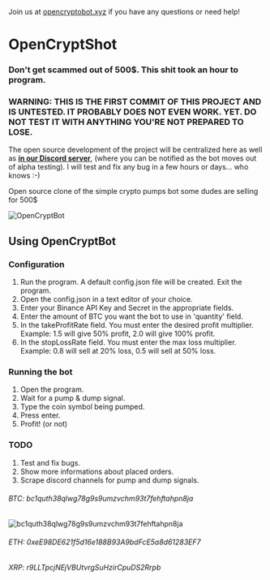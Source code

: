 Join us at [opencryptobot.xyz](http://opencryptobot.xyz) if you have any questions or need help!

# OpenCryptShot
### Don't get scammed out of 500$. This shit took an hour to program.
### WARNING: THIS IS THE FIRST COMMIT OF THIS PROJECT AND IS UNTESTED. IT PROBABLY DOES NOT EVEN WORK. YET. DO NOT TEST IT WITH ANYTHING YOU'RE NOT PREPARED TO LOSE.

The open source development of the project will be centralized here as well as **[in our Discord server](https://discord.gg/vJkF3cwZDy)**, (where you can be notified as the bot moves out of alpha testing). 
I will test and fix any bug in a few hours or days... who knows :-)

Open source clone of the simple crypto pumps bot some dudes are selling for 500$

![OpenCryptBot](https://i.ibb.co/dcvC40J/sdfsdfsdf.png)

## Using OpenCryptBot
### Configuration

1. Run the program. A default config.json file will be created. Exit the program.
2. Open the config.json in a text editor of your choice.
3. Enter your Binance API Key and Secret in the appropriate fields.
4. Enter the amount of BTC you want the bot to use in 'quantity' field.
5. In the takeProfitRate field. You must enter the desired profit multiplier. Example: 1.5 will give 50% profit, 2.0 will give 100% profit.
6. In the stopLossRate field. You must enter the max loss multiplier. Example: 0.8 will sell at 20% loss, 0.5 will sell at 50% loss.

### Running the bot

1. Open the program.
2. Wait for a pump & dump signal.
3. Type the coin symbol being pumped.
4. Press enter.
5. Profit! (or not)

### TODO

1. Test and fix bugs.
2. Show more informations about placed orders.
3. Scrape discord channels for pump and dump signals.

###### BTC: bc1quth38qlwg78g9s9umzvchm93t7fehftahpn8ja
![bc1quth38qlwg78g9s9umzvchm93t7fehftahpn8ja](https://i.imgur.com/uyU2uzP.png)


###### ETH: 0xeE98DE621f5d16e188B93A9bdFcE5a8d61283EF7
###### XRP: r9LLTpcjNEjVBUtvrgSuHzirCpuDS2Rrpb
